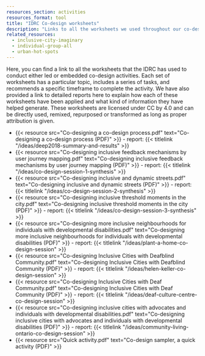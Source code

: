 ```yaml
---
resources_section: activities
resources_format: tool
title: "IDRC Co-design worksheets"
description: "Links to all the worksheets we used throughout our co-design process are provided here."
related_resources:
  - inclusive-city-imaginary
  - individual-group-all
  - urban-hot-spots
---
```


Here, you can find a link to all the worksheets that the IDRC has used to conduct either led or embedded co-design activities. Each set of worksheets has a particular topic, includes a series of tasks, and recommends a specific timeframe to complete the activity. We have also provided a link to detailed reports here to explain how each of these worksheets have been applied and what kind of information they have helped generate. These worksheets are licensed under CC by 4.0 and can be directly used, remixed, repurposed or transformed as long as proper attribution is given.


- {{< resource src="Co-designing a co-design process.pdf" text="Co-designing a co-design process (PDF)" >}} - report: {{< titlelink "/ideas/deep2018-summary-and-results" >}}
- {{< resource src="Co-designing inclusive feedback mechanisms by user journey mapping.pdf" text="Co-designing inclusive feedback mechanisms by user journey mapping (PDF)" >}} - report: {{< titlelink "/ideas/co-design-session-1-synthesis" >}}
- {{< resource src="Co-designing inclusive and dynamic streets.pdf" text="Co-designing inclusive and dynamic streets (PDF)" >}} - report: {{< titlelink "/ideas/co-design-session-2-synthesis" >}}
- {{< resource src="Co-designing inclusive threshold moments in the city.pdf" text="Co-designing inclusive threshold moments in the city (PDF)" >}} - report: {{< titlelink "/ideas/co-design-session-3-synthesis" >}}
- {{< resource src="Co-designing more inclusive neighbourhoods for individuals with developmental disabilities.pdf" text="Co-designing more inclusive neighbourhoods for individuals with developmental disabilities (PDF)" >}} - report: {{< titlelink "/ideas/plant-a-home-co-design-session" >}}
- {{< resource src="Co-designing Inclusive Cities with Deafblind Community.pdf" text="Co-designing Inclusive Cities with Deafblind Community (PDF)" >}} - report: {{< titlelink "/ideas/helen-keller-co-design-session" >}}
- {{< resource src="Co-designing Inclusive Cities with Deaf Community.pdf" text="Co-designing Inclusive Cities with Deaf Community (PDF)" >}} - report: {{< titlelink "/ideas/deaf-culture-centre-co-design-session" >}}
- {{< resource src="Co-designing inclusive cities with advocates and individuals with developmental disabilities.pdf" text="Co-designing inclusive cities with advocates and individuals with developmental disabilities (PDF)" >}} - report: {{< titlelink "/ideas/community-living-ontario-co-design-session" >}}
- {{< resource src="Quick activity.pdf" text="Co-design sampler, a quick activity (PDF)" >}}
